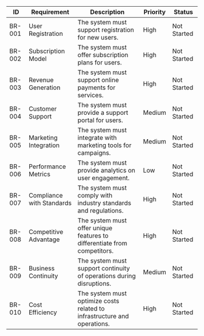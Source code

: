 | ID | Requirement                     | Description                                                      | Priority | Status      |
|----|---------------------------------|------------------------------------------------------------------|----------|-------------|
| BR-001 | User Registration            | The system must support registration for new users.               | High     | Not Started |
| BR-002 | Subscription Model           | The system must offer subscription plans for users.               | High     | Not Started |
| BR-003 | Revenue Generation           | The system must support online payments for services.             | High     | Not Started |
| BR-004 | Customer Support             | The system must provide a support portal for users.               | Medium   | Not Started |
| BR-005 | Marketing Integration        | The system must integrate with marketing tools for campaigns.     | Medium   | Not Started |
| BR-006 | Performance Metrics          | The system must provide analytics on user engagement.             | Low      | Not Started |
| BR-007 | Compliance with Standards    | The system must comply with industry standards and regulations.   | High     | Not Started |
| BR-008 | Competitive Advantage        | The system must offer unique features to differentiate from competitors. | High     | Not Started |
| BR-009 | Business Continuity          | The system must support continuity of operations during disruptions. | Medium   | Not Started |
| BR-010 | Cost Efficiency              | The system must optimize costs related to infrastructure and operations. | High     | Not Started |
